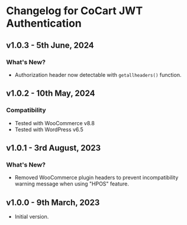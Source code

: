# Changelog for CoCart JWT Authentication

## v1.0.3 - 5th June, 2024

### What's New?

* Authorization header now detectable with `getallheaders()` function.

## v1.0.2 - 10th May, 2024

### Compatibility

* Tested with WooCommerce v8.8
* Tested with WordPress v6.5

## v1.0.1 - 3rd August, 2023

### What's New?

* Removed WooCommerce plugin headers to prevent incompatibility warning message when using "HPOS" feature.

## v1.0.0 - 9th March, 2023

* Initial version.
